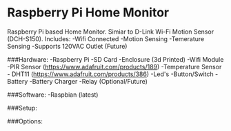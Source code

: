 Raspberry Pi Home Monitor
==========
Raspberry Pi based Home Monitor. Simiar to D-Link Wi-Fi Motion Sensor (DCH-S150).
Includes:
-Wifi Connected
-Motion Sensing
-Temerature Sensing
-Supports 120VAC Outlet (Future)

###Hardware:
-Raspberry Pi
-SD Card
-Enclosure (3d Printed)
-Wifi Module
-PIR Sensor (https://www.adafruit.com/products/189)
-Temperature Sensor - DHT11 (https://www.adafruit.com/products/386)
-Led's
-Button/Switch
-Battery
-Battery Charger
-Relay (Optional/Future)

###Software:
-Raspbian (latest)

###Setup:

###Options:
